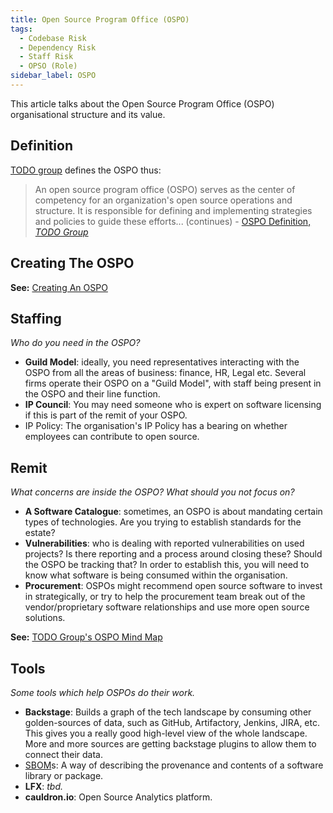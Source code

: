 ```yaml
---
title: Open Source Program Office (OSPO)
tags:
  - Codebase Risk
  - Dependency Risk
  - Staff Risk
  - OPSO (Role)
sidebar_label: OSPO
---
```


This article talks about the Open Source Program Office (OSPO) organisational structure and its value.

## Definition

[TODO group](https://github.com/todogroup/ospodefinition.org) defines the OSPO thus:

> An open source program office (OSPO) serves as the center of competency for an organization's open source operations and structure. It is responsible for defining and implementing strategies and policies to guide these efforts... (continues) - [OSPO Definition, _TODO Group_](https://github.com/todogroup/ospodefinition.org)

## Creating The OSPO

**See:** [Creating An OSPO](../Activities/Level-2/Creating-An-OSPO)

## Staffing

_Who do you need in the OSPO?_

- **Guild Model**:  ideally, you need representatives interacting with the OSPO from all the areas of business: finance, HR, Legal etc.   Several firms operate their OSPO on a "Guild Model", with staff being present in the OSPO and their line function.
- **IP Council**:  You may need someone who is expert on software licensing if this is part of the remit of your OSPO.
- IP Policy: The organisation's IP Policy has a bearing on whether employees can contribute to open source.  

## Remit

_What concerns are inside the OSPO?  What should you not focus on?_

- **A Software Catalogue**: sometimes, an OSPO is about mandating certain types of technologies.  Are you trying to establish standards for the estate?   
- **Vulnerabilities**:  who is dealing with reported vulnerabilities on used projects?  Is there reporting and a process around closing these?   Should the OSPO be tracking that?   In order to establish this, you will need to know what software is being consumed within the organisation.
- **Procurement**: OSPOs might recommend open source software to invest in strategically, or try to help the procurement team break out of the vendor/proprietary software relationships and use more open source solutions.

**See:** [TODO Group's OSPO Mind Map](https://ospomindmap.todogroup.org/)

## Tools

_Some tools which help OSPOs do their work._

- **Backstage**:  Builds a graph of the tech landscape by consuming other golden-sources of data, such as GitHub, Artifactory, Jenkins, JIRA, etc.   This gives you a really good high-level view of the whole landscape.   More and more sources are getting backstage plugins to allow them to connect their data.  
- [SBOM](https://en.wikipedia.org/wiki/Software_supply_chain)s: A way of describing the provenance and contents of a software library or package.
- **LFX**: _tbd._
- **cauldron.io**: Open Source Analytics platform.

